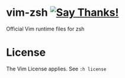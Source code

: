 # vim-zsh [![Say Thanks!](https://img.shields.io/badge/Say%20Thanks-!-1EAEDB.svg)](https://saythanks.io/to/chrisbra)
Official Vim runtime files for zsh

# License
The Vim License applies. See `:h license`
